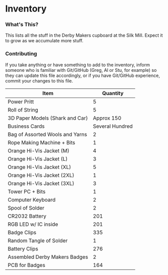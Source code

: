 Inventory
=========

### What's This?
This lists all the stuff in the Derby Makers cupboard at the Silk Mill. Expect it to grow as we accumulate more stuff.

### Contributing
If you take anything or have something to add to the inventory, inform someone who is familiar with Git/GitHub (Greg, Al or Stu, for example) so they can update this file accordingly, or if you have Git/GitHub experience, commit your changes to this file.

| Item                                    | Quantity        |
|-----------------------------------------|-----------------|
| Power Pritt                             | 5               |
| Roll of String                          | 5               |
| 3D Paper Models (Shark and Car)         | Approx 150      |
| Business Cards                          | Several Hundred |
| Bag of Assorted Wools and Yarns         | 2               |
| Rope Making Machine + Bits              | 1               |
| Orange Hi-Vis Jacket (M)                | 4               |
| Orange Hi-Vis Jacket (L)                | 3               |
| Orange Hi-Vis Jacket (XL)               | 5               |
| Orange Hi-Vis Jacket (2XL)              | 1               |
| Orange Hi-Vis Jacket (3XL)              | 3               |
| Tower PC + Bits                         | 1               |
| Computer Keyboard                       | 2               |
| Spool of Solder                         | 2               |
| CR2032 Battery                          | 201             |
| RGB LED w/ IC inside                    | 201             |
| Badge Clips                             | 335             |
| Random Tangle of Solder                 | 1               |
| Battery Clips                           | 276             |
| Assembled Derby Makers Badges           | 2               |
| PCB for Badges                          | 164             |
